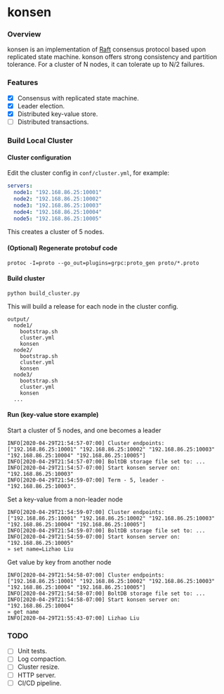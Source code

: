 # konsen
### Overview
konsen is an implementation of [Raft](https://raft.github.io/raft.pdf) consensus protocol based upon replicated state
machine. konson offers strong consistency and partition tolerance. For a cluster of N nodes, it can tolerate up to N/2
failures.
### Features
- [x] Consensus with replicated state machine.
- [x] Leader election.
- [x] Distributed key-value store.
- [ ] Distributed transactions.
### Build Local Cluster
#### Cluster configuration
Edit the cluster config in `conf/cluster.yml`, for example: 
```yaml
servers:
  node1: "192.168.86.25:10001"
  node2: "192.168.86.25:10002"
  node3: "192.168.86.25:10003"
  node4: "192.168.86.25:10004"
  node5: "192.168.86.25:10005"
```
This creates a cluster of 5 nodes.
#### (Optional) Regenerate protobuf code
```shell script
protoc -I=proto --go_out=plugins=grpc:proto_gen proto/*.proto
```
#### Build cluster
```shell script
python build_cluster.py
```
This will build a release for each node in the cluster config. 
```
output/
  node1/
    bootstrap.sh
    cluster.yml
    konsen
  node2/
    bootstrap.sh
    cluster.yml
    konsen
  node3/
    bootstrap.sh
    cluster.yml
    konsen
  ...
```
#### Run (key-value store example)
Start a cluster of 5 nodes, and one becomes a leader
```
INFO[2020-04-29T21:54:57-07:00] Cluster endpoints: ["192.168.86.25:10001" "192.168.86.25:10002" "192.168.86.25:10003" "192.168.86.25:10004" "192.168.86.25:10005"] 
INFO[2020-04-29T21:54:57-07:00] BoltDB storage file set to: ...
INFO[2020-04-29T21:54:57-07:00] Start konsen server on: "192.168.86.25:10003" 
INFO[2020-04-29T21:54:59-07:00] Term - 5, leader - "192.168.86.25:10003".
```
Set a key-value from a non-leader node
```
INFO[2020-04-29T21:54:59-07:00] Cluster endpoints: ["192.168.86.25:10001" "192.168.86.25:10002" "192.168.86.25:10003" "192.168.86.25:10004" "192.168.86.25:10005"] 
INFO[2020-04-29T21:54:59-07:00] BoltDB storage file set to: ...
INFO[2020-04-29T21:54:59-07:00] Start konsen server on: "192.168.86.25:10005" 
» set name=Lizhao Liu
```
Get value by key from another node
```
INFO[2020-04-29T21:54:58-07:00] Cluster endpoints: ["192.168.86.25:10001" "192.168.86.25:10002" "192.168.86.25:10003" "192.168.86.25:10004" "192.168.86.25:10005"] 
INFO[2020-04-29T21:54:58-07:00] BoltDB storage file set to: ...
INFO[2020-04-29T21:54:58-07:00] Start konsen server on: "192.168.86.25:10004" 
» get name
INFO[2020-04-29T21:55:43-07:00] Lizhao Liu 
```
### TODO
- [ ] Unit tests.
- [ ] Log compaction.
- [ ] Cluster resize.
- [ ] HTTP server.
- [ ] CI/CD pipeline.
